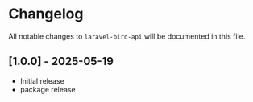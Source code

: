 # Changelog

All notable changes to `laravel-bird-api` will be documented in this file.

## [1.0.0] - 2025-05-19

- Initial release
- package release
